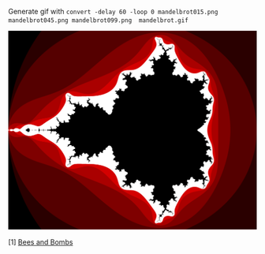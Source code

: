 Generate gif with `convert -delay 60 -loop 0 mandelbrot015.png
mandelbrot045.png mandelbrot099.png  mandelbrot.gif`

![mandelbrot](https://raw.githubusercontent.com/mhlinder/mandelbrot/master/mandelbrot.gif)

\[1\] [Bees and Bombs](http://beesandbombs.tumblr.com/post/85134754974/the-official-bees-bombs-gif-guide-because-a-few)

